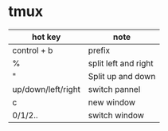 # tmux

|hot key|note|
|-------|----|
|control + b|prefix|
|%|split left and right|
|"|Split up and down|
|up/down/left/right|switch pannel|
|c|new window|
|0/1/2..|switch window|
